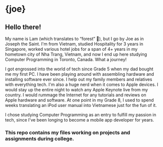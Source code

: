# {joe}

## Hello there!
My name is Lam (which translates to “forest” 🌳), but I go by Joe as in Joseph the Saint. I'm from Vietnam, studied Hospitality for 3 years in Singapore, worked various hotel jobs for a span of 4+ years in my hometown city of Nha Trang, Vietnam, and now I end up here studying Computer Programming in Toronto, Canada. What a journey!

I got engrossed into the world of tech since Grade 5 when my dad bought me my first PC. I have been playing around with assembling hardware and installing software ever since. I help out my family members and relatives with everything tech. I'm also a huge nerd when it comes to Apple devices. I would stay up the entire night to watch any Apple Keynote live from my country. I would rummage the Internet for any tutorials and reviews on Apple hardware and software. At one point in my Grade 8, I used to spend weeks translating an iPod user manual into Vietnamese just for the fun of it.

I chose studying Computer Programming as an entry to fulfill my passion in tech, since I've been longing to become a mobile app developer for years.

### This repo contains my files working on projects and assignments during college.